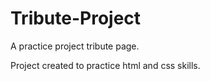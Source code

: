 # Tribute-Project
A practice project tribute page.

Project created to practice html and css skills.
